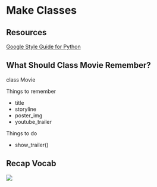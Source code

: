 # Make Classes
## Resources
[Google Style Guide for Python](https://google.github.io/styleguide/pyguide.html)

## What Should Class Movie Remember?
class Movie  

Things to remember
- title
- storyline
- poster_img
- youtube_trailer

Things to do
- show_trailer()

## Recap Vocab
![](https://s23.postimg.io/tlvgsbiqz/Screen_Shot_2014_04_18_at_4_52_12_PM.png)